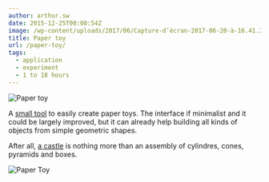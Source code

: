 ```yaml
---
author: arthur.sw
date: 2015-12-25T00:00:54Z
image: /wp-content/uploads/2017/06/Capture-d’écran-2017-06-20-à-16.41.33-thumb.png
title: Paper toy
url: /paper-toy/
tags:
  - application
  - experiment
  - 1 to 18 hours
---
```


![Paper toy](/wp-content/uploads/2017/06/Capture-d’écran-2017-06-20-à-16.41.33-e1497969850585.png)

A [small tool](https://arthursw.github.io/paper-toy/) to easily create paper toys. The interface if minimalist and it could be largely improved, but it can already help building all kinds of objects from simple geometric shapes.

After all, [a castle](http://www.papertoys.com/images/castle_photo2.jpg) is nothing more than an assembly of cylindres, cones, pyramids and boxes.

![Paper Toy](/wp-content/uploads/2017/06/Capture-d’écran-2017-06-20-à-16.24.43-e1497969353826.png)